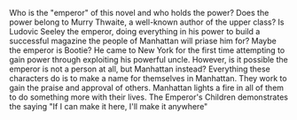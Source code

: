 Who is the "emperor" of this novel and who holds the power? Does the power belong to Murry Thwaite, a well-known author of the upper class? Is Ludovic Seeley the emperor, doing everything in his power to build a successful magazine the people of Manhattan will priase him for? Maybe the emperor is Bootie? He came to New York for the first time attempting to gain power through exploiting his powerful uncle. However, is it possible the emperor is not a person at all, but Manhattan instead? Everything these characters do is to make a name for themselves in Manhattan. They work to gain the praise and approval of others. Manhattan lights a fire in all of them to do something more with their lives. The Emperor's Children demonstrates the saying "If I can make it here, I'll make it anywhere"
